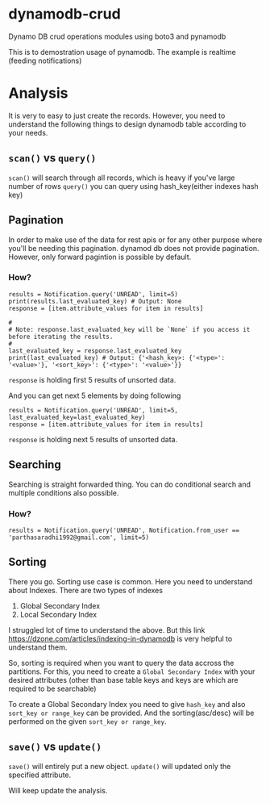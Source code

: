 # dynamodb-crud
Dynamo DB crud operations modules using boto3 and pynamodb


This is to demostration usage of pynamodb. The example is realtime (feeding notifications)


# Analysis

It is very to easy to just create the records. However, you need to understand the following things to design dynamodb table according to your needs.

## `scan()` vs `query()`

`scan()` will search through all records, which is heavy if you've large number of rows
`query()` you can query using hash_key(either indexes hash key)

## Pagination

In order to make use of the data for rest apis or for any other purpose where you'll be needing this pagination.
dynamod db does not provide pagination. However, only forward pagintion is possible by default.

### How?

```
results = Notification.query('UNREAD', limit=5)
print(results.last_evaluated_key) # Output: None
response = [item.attribute_values for item in results]

#
# Note: response.last_evaluated_key will be `None` if you access it before iterating the results.
#
last_evaluated_key = response.last_evaluated_key
print(last_evaluated_key) # Output: {'<hash_key>: {'<type>': '<value>'}, '<sort_key>': {'<type>': '<value>'}}
```

`response` is holding first 5 results of unsorted data.

And you can get next 5 elements by doing following

```
results = Notification.query('UNREAD', limit=5, last_evaluated_key=last_evaluated_key)
response = [item.attribute_values for item in results]
```

`response` is holding next 5 results of unsorted data.


## Searching
Searching is straight forwarded thing. You can do conditional search and multiple conditions also possible.

### How?
```
results = Notification.query('UNREAD', Notification.from_user == 'parthasaradhi1992@gmail.com', limit=5)
```


## Sorting
There you go. Sorting use case is common. Here you need to understand about Indexes. There are two types of indexes

1. Global Secondary Index
2. Local Secondary Index

I struggled lot of time to understand the above. But this link https://dzone.com/articles/indexing-in-dynamodb is very helpful to understand them.

So, sorting is required when you want to query the data accross the partitions. For this, you need to create a `Global Secondary Index` with your desired attributes (other than base table keys and keys are which are required to be searchable)

To create a Global Secondary Index you need to give `hash_key` and also `sort_key or range_key` can be provided. And the sorting(asc/desc) will be performed on the given `sort_key or range_key`.

## `save()` vs `update()`
`save()` will entirely put a new object.
`update()` will updated only the specified attribute.


Will keep update the analysis.